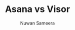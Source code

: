 ---
is_programmatic_layout_6: true
draft: false
title: "Asana vs Visor"
snippet: "Asana vs Visor"
image:
  src: /images/pseo/asana-vs-visor.png
  alt: "marketing, task management, resource management, productivity"
publishDate: 2024-12-30
category: ""
author: "Nuwan Sameera"
tags:
  - "Marketing"
  - "Tips"
  - "Project Management"
  - "Team"
tools:
  Asana:
    sub_title: "Simplifying Team Collaboration"
    main_content: "Asana is known for its intuitive interface and straightforward approach to task management. It's perfect for teams looking for a tool that prioritizes simplicity without sacrificing essential project-tracking features. From creating task boards to assigning deadlines, Asana shines in its ability to keep projects moving seamlessly. However, some users find its features limiting when it comes to advanced customization or scalability for larger, more complex workflows."
    features: ["Visual project views, including timelines, boards, and calendars.", "Simple task assignment with due dates and priority levels.", "Integration with tools like Slack, Google Workspace, and Microsoft Teams.", "Easy-to-use mobile app for project updates on the go."]
    analytics_rate: "⭐⭐⭐⭐⭐"
    analytics_review: "Clear and effective"
    customization_rate: "⭐⭐⭐"
    customization_review: "Basic customization"
    collaboration_features_rate: "⭐⭐⭐⭐"
    collaboration_features_review: "Strong collaboration tools"
    self_hosted: false
    open_source: false
    pricing: "Free & Paid plans"
  Visor:
    sub_title: "Streamlined Project Management"
    main_content: "Visor offers a focused approach to project management, emphasizing efficiency and clarity. It is designed for teams that need a straightforward tool to track progress and manage tasks without the clutter. While Visor may lack some advanced features found in competitors, its clean design and ease of use make it a favorite for teams looking to enhance productivity without unnecessary complexity."
    features: ["Clean and simple user interface for easy navigation.", "Task tracking with priority settings and deadlines.", "Integration with essential tools like Google Drive and Dropbox.", "Mobile-friendly design for on-the-go project management."]
    analytics_rate: "⭐⭐⭐⭐"
    analytics_review: "User-friendly and effective"
    customization_rate: "⭐⭐"
    customization_review: "Limited customization options"
    collaboration_features_rate: "⭐⭐⭐⭐"
    collaboration_features_review: "Good collaboration tools"
    self_hosted: false
    open_source: false
    pricing: "Affordable subscription plans"
description: Discover the best project management tools for your business. Compare Asana, Visor, and Worklenz to find the perfect solution for your team's needs.
related: [asana-vs-hub-planner, asana-vs-shortcut, asana-vs-workflowmax, asana-vs-easyproject]
---